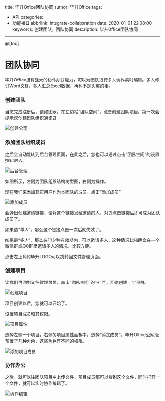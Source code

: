 title: 毕升Office团队协同
author: 毕升Office
tags:
  - API
categories:
  - 功能接口
abbrlink: integrate-collaboration
date: 2020-01-01 22:08:00
keywords: 创建团队，团队协同
description: 毕升Office团队协同
---
@[toc]
# 团队协同

毕升Office拥有强大的协作办公能力，可以为团队进行多人协作实时编辑。多人修订Word文档，多人汇总Excel数据，再也不是头疼的事。

### 创建团队

当您完成注册后，请如图示，在左边栏“团队空间”，点击创建团队项目，第一次会提示您创建团队组织通讯录

![创建公司](https://bisheng-public.oss-cn-zhangjiakou.aliyuncs.com/resource/%E5%9B%A2%E9%98%9F%E5%8D%8F%E5%90%8C/%E5%88%9B%E5%BB%BA%E5%85%AC%E5%8F%B8.png)

### 添加团队组织成员

之后会自动跳转到后台管理页面，在此之后，您也可以通过点击“团队空间”的设置按钮进入。

![后台管理](https://bisheng-public.oss-cn-zhangjiakou.aliyuncs.com/resource/%E5%9B%A2%E9%98%9F%E5%8D%8F%E5%90%8C/%E5%90%8E%E5%8F%B0%E7%AE%A1%E7%90%86.png)

如图所示，左侧为团队组织结构树型图，右侧为操作。

现在我们来添加其它用户作为本团队的成员。点击“添加成员”

![添加成员](https://bisheng-public.oss-cn-zhangjiakou.aliyuncs.com/resource/%E5%9B%A2%E9%98%9F%E5%8D%8F%E5%90%8C/%E6%B7%BB%E5%8A%A0%E6%88%90%E5%91%98.png)

会弹出创建邀请链接，请将这个链接发给邀请的人，对方点击链接后即可成为团队成员了。

如果选“单人”，那么这个链接点击一次后就失效了。

如果是“多人”，那么在10分种有效期内，可以邀请多人，这种情况比较适合在一个微信群或QQ群里邀请多人的情况，比较方便。

点击左上角的毕升LOGO可以跳转回文件管理页面。

### 创建项目

让我们再回到文件管理页面，点击“团队空间”的“+”号，开始创建一个项目。

![创建项目](https://bisheng-public.oss-cn-zhangjiakou.aliyuncs.com/resource/%E5%9B%A2%E9%98%9F%E5%8D%8F%E5%90%8C/%E5%88%9B%E5%BB%BA%E9%A1%B9%E7%9B%AE.png)

项目创建以后，您就可以开始了。

设置项目成员和其权限。

![项目属性](https://bisheng-public.oss-cn-zhangjiakou.aliyuncs.com/resource/%E5%9B%A2%E9%98%9F%E5%8D%8F%E5%90%8C/%E9%A1%B9%E7%9B%AE%E5%B1%9E%E6%80%A7.png)

选择左侧一个项目，右侧的项目属性面板中，选择“添加成员”，毕升Office公网版预置了几种角色，这些角色有不同的权限。

![添加项目成员](https://bisheng-public.oss-cn-zhangjiakou.aliyuncs.com/resource/%E5%9B%A2%E9%98%9F%E5%8D%8F%E5%90%8C/%E6%B7%BB%E5%8A%A0%E9%A1%B9%E7%9B%AE%E6%88%90%E5%91%98.png)

### 协作办公

之后，就可以往团队项目中上传文件，项目成员都可以看到这个文件，同时打开一个文件，就可以实时协作编辑了。

![协作编辑](https://bisheng-public.oss-cn-zhangjiakou.aliyuncs.com/resource/%E5%9B%A2%E9%98%9F%E5%8D%8F%E5%90%8C/%E5%8D%8F%E4%BD%9C%E7%BC%96%E8%BE%91.png)

###  
